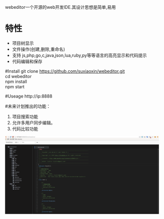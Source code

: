 webeditor一个开源的web开发IDE.其设计思想是简单,易用
# 特性
* 项目树显示
* 文件操作(创建,删除,重命名)
* 支持 js,php,go,c,java,json,lua,ruby,py等等语言的高亮显示和代码提示
* 代码编辑和保存


#Install
git clone https://github.com/suxiaoxin/webeditor.git   
cd webeditor   
npm install   
npm start   

#Useage
http://ip:8888

#未来计划推出的功能： 
1. 项目搜索功能
2. 允许多用户同步编辑。
3. 代码比较功能

![Alt text](webeditor.png)
